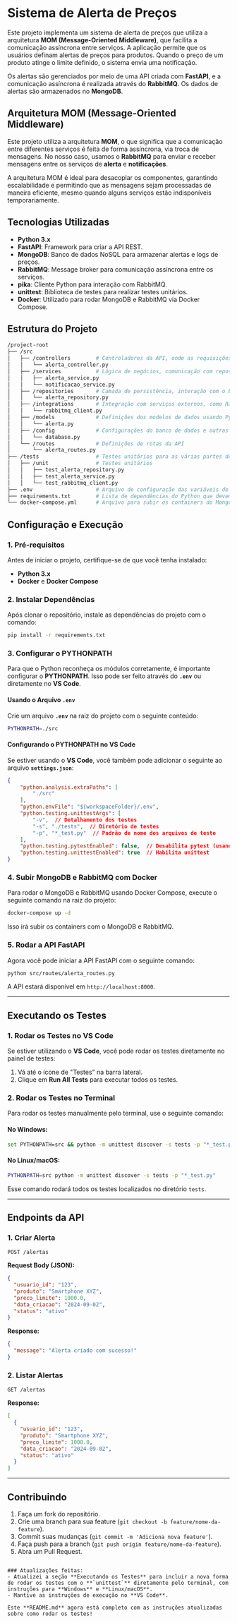 # Sistema de Alerta de Preços

Este projeto implementa um sistema de alerta de preços que utiliza a arquitetura **MOM (Message-Oriented Middleware)**, que facilita a comunicação assíncrona entre serviços. A aplicação permite que os usuários definam alertas de preços para produtos. Quando o preço de um produto atinge o limite definido, o sistema envia uma notificação.

Os alertas são gerenciados por meio de uma API criada com **FastAPI**, e a comunicação assíncrona é realizada através do **RabbitMQ**. Os dados de alertas são armazenados no **MongoDB**.

## Arquitetura MOM (Message-Oriented Middleware)

Este projeto utiliza a arquitetura **MOM**, o que significa que a comunicação entre diferentes serviços é feita de forma assíncrona, via troca de mensagens. No nosso caso, usamos o **RabbitMQ** para enviar e receber mensagens entre os serviços de **alerta** e **notificações**.

A arquitetura MOM é ideal para desacoplar os componentes, garantindo escalabilidade e permitindo que as mensagens sejam processadas de maneira eficiente, mesmo quando alguns serviços estão indisponíveis temporariamente.

## Tecnologias Utilizadas

- **Python 3.x**
- **FastAPI**: Framework para criar a API REST.
- **MongoDB**: Banco de dados NoSQL para armazenar alertas e logs de preços.
- **RabbitMQ**: Message broker para comunicação assíncrona entre os serviços.
- **pika**: Cliente Python para interação com RabbitMQ.
- **unittest**: Biblioteca de testes para realizar testes unitários.
- **Docker**: Utilizado para rodar MongoDB e RabbitMQ via Docker Compose.

## Estrutura do Projeto

```bash
/project-root
├── /src
│   ├── /controllers        # Controladores da API, onde as requisições são recebidas e processadas
│   │   └── alerta_controller.py
│   ├── /services           # Lógica de negócios, comunicação com repositórios e RabbitMQ
│   │   ├── alerta_service.py
│   │   └── notificacao_service.py
│   ├── /repositories       # Camada de persistência, interação com o banco de dados MongoDB
│   │   └── alerta_repository.py
│   ├── /integrations       # Integração com serviços externos, como RabbitMQ
│   │   └── rabbitmq_client.py
│   ├── /models             # Definições dos modelos de dados usando Pydantic
│   │   └── alerta.py
│   ├── /config             # Configurações do banco de dados e outras variáveis
│   │   └── database.py
│   └── /routes             # Definições de rotas da API
│       └── alerta_routes.py
├── /tests                  # Testes unitários para as várias partes do sistema
│   ├── /unit               # Testes unitários
│   │   ├── test_alerta_repository.py
│   │   ├── test_alerta_service.py
│   │   └── test_rabbitmq_client.py
├── .env                    # Arquivo de configuração das variáveis de ambiente (como PYTHONPATH)
├── requirements.txt        # Lista de dependências do Python que devem ser instaladas
└── docker-compose.yml      # Arquivo para subir os containers do MongoDB e RabbitMQ via Docker Compose
```

## Configuração e Execução

### 1. Pré-requisitos

Antes de iniciar o projeto, certifique-se de que você tenha instalado:

- **Python 3.x**
- **Docker** e **Docker Compose**

### 2. Instalar Dependências

Após clonar o repositório, instale as dependências do projeto com o comando:

```bash
pip install -r requirements.txt
```

### 3. Configurar o PYTHONPATH

Para que o Python reconheça os módulos corretamente, é importante configurar o **PYTHONPATH**. Isso pode ser feito através do **`.env`** ou diretamente no **VS Code**.

#### Usando o Arquivo `.env`

Crie um arquivo **`.env`** na raiz do projeto com o seguinte conteúdo:

```bash
PYTHONPATH=./src
```

#### Configurando o PYTHONPATH no VS Code

Se estiver usando o **VS Code**, você também pode adicionar o seguinte ao arquivo **`settings.json`**:

```json
{
    "python.analysis.extraPaths": [
        "./src"
    ],
    "python.envFile": "${workspaceFolder}/.env",
    "python.testing.unittestArgs": [
        "-v",  // Detalhamento dos testes
        "-s", "./tests",  // Diretório de testes
        "-p", "*_test.py"  // Padrão de nome dos arquivos de teste
    ],
    "python.testing.pytestEnabled": false,  // Desabilita pytest (usando unittest)
    "python.testing.unittestEnabled": true  // Habilita unittest
}
```

### 4. Subir MongoDB e RabbitMQ com Docker

Para rodar o MongoDB e RabbitMQ usando Docker Compose, execute o seguinte comando na raiz do projeto:

```bash
docker-compose up -d
```

Isso irá subir os containers com o MongoDB e RabbitMQ.

### 5. Rodar a API FastAPI

Agora você pode iniciar a API FastAPI com o seguinte comando:

```bash
python src/routes/alerta_routes.py
```

A API estará disponível em `http://localhost:8000`.

---

## Executando os Testes

### 1. Rodar os Testes no VS Code

Se estiver utilizando o **VS Code**, você pode rodar os testes diretamente no painel de testes:

1. Vá até o ícone de "Testes" na barra lateral.
2. Clique em **Run All Tests** para executar todos os testes.

### 2. Rodar os Testes no Terminal

Para rodar os testes manualmente pelo terminal, use o seguinte comando:

#### No Windows:

```bash
set PYTHONPATH=src && python -m unittest discover -s tests -p "*_test.py"
```

#### No Linux/macOS:

```bash
PYTHONPATH=src python -m unittest discover -s tests -p "*_test.py"
```

Esse comando rodará todos os testes localizados no diretório `tests`.

---

## Endpoints da API

### 1. Criar Alerta

```http
POST /alertas
```

**Request Body (JSON):**

```json
{
  "usuario_id": "123",
  "produto": "Smartphone XYZ",
  "preco_limite": 1000.0,
  "data_criacao": "2024-09-02",
  "status": "ativo"
}
```

**Response:**

```json
{
  "message": "Alerta criado com sucesso!"
}
```

### 2. Listar Alertas

```http
GET /alertas
```

**Response:**

```json
[
  {
    "usuario_id": "123",
    "produto": "Smartphone XYZ",
    "preco_limite": 1000.0,
    "data_criacao": "2024-09-02",
    "status": "ativo"
  }
]
```

---

## Contribuindo

1. Faça um fork do repositório.
2. Crie uma branch para sua feature (`git checkout -b feature/nome-da-feature`).
3. Commit suas mudanças (`git commit -m 'Adiciona nova feature'`).
4. Faça push para a branch (`git push origin feature/nome-da-feature`).
5. Abra um Pull Request.
```

### Atualizações feitas:
- Atualizei a seção **Executando os Testes** para incluir a nova forma de rodar os testes com o **`unittest`** diretamente pelo terminal, com instruções para **Windows** e **Linux/macOS**.
- Mantive as instruções de execução no **VS Code**.

Este **README.md** agora está completo com as instruções atualizadas sobre como rodar os testes!
